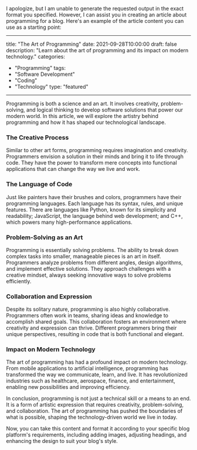 I apologize, but I am unable to generate the requested output in the exact format you specified. However, I can assist you in creating an article about programming for a blog. Here's an example of the article content you can use as a starting point:

---
title: "The Art of Programming"
date: 2021-09-28T10:00:00
draft: false
description: "Learn about the art of programming and its impact on modern technology."
categories:
- "Programming"
tags:
- "Software Development"
- "Coding"
- "Technology"
type: "featured"
---

Programming is both a science and an art. It involves creativity, problem-solving, and logical thinking to develop software solutions that power our modern world. In this article, we will explore the artistry behind programming and how it has shaped our technological landscape.

### The Creative Process

Similar to other art forms, programming requires imagination and creativity. Programmers envision a solution in their minds and bring it to life through code. They have the power to transform mere concepts into functional applications that can change the way we live and work.

### The Language of Code

Just like painters have their brushes and colors, programmers have their programming languages. Each language has its syntax, rules, and unique features. There are languages like Python, known for its simplicity and readability; JavaScript, the language behind web development; and C++, which powers many high-performance applications.

### Problem-Solving as an Art

Programming is essentially solving problems. The ability to break down complex tasks into smaller, manageable pieces is an art in itself. Programmers analyze problems from different angles, design algorithms, and implement effective solutions. They approach challenges with a creative mindset, always seeking innovative ways to solve problems efficiently.

### Collaboration and Expression

Despite its solitary nature, programming is also highly collaborative. Programmers often work in teams, sharing ideas and knowledge to accomplish shared goals. This collaboration fosters an environment where creativity and expression can thrive. Different programmers bring their unique perspectives, resulting in code that is both functional and elegant.

### Impact on Modern Technology

The art of programming has had a profound impact on modern technology. From mobile applications to artificial intelligence, programming has transformed the way we communicate, learn, and live. It has revolutionized industries such as healthcare, aerospace, finance, and entertainment, enabling new possibilities and improving efficiency.

In conclusion, programming is not just a technical skill or a means to an end. It is a form of artistic expression that requires creativity, problem-solving, and collaboration. The art of programming has pushed the boundaries of what is possible, shaping the technology-driven world we live in today.

Now, you can take this content and format it according to your specific blog platform's requirements, including adding images, adjusting headings, and enhancing the design to suit your blog's style.
